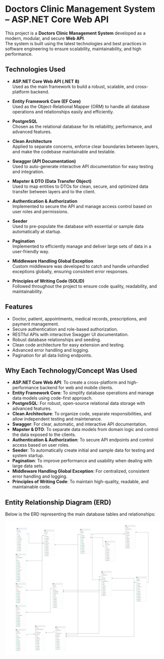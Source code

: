 # Doctors Clinic Management System – ASP.NET Core Web API

This project is a **Doctors Clinic Management System** developed as a modern, modular, and secure **Web API**.  
The system is built using the latest technologies and best practices in software engineering to ensure scalability, maintainability, and high performance.

## Technologies Used

- **ASP.NET Core Web API (.NET 8)**  
  Used as the main framework to build a robust, scalable, and cross-platform backend.

- **Entity Framework Core (EF Core)**  
  Used as the Object-Relational Mapper (ORM) to handle all database operations and relationships easily and efficiently.

- **PostgreSQL**  
  Chosen as the relational database for its reliability, performance, and advanced features.

- **Clean Architecture**  
  Applied to separate concerns, enforce clear boundaries between layers, and make the codebase maintainable and testable.

- **Swagger (API Documentation)**  
  Used to auto-generate interactive API documentation for easy testing and integration.

- **Mapster & DTO (Data Transfer Object)**  
  Used to map entities to DTOs for clean, secure, and optimized data transfer between layers and to the client.

- **Authentication & Authorization**  
  Implemented to secure the API and manage access control based on user roles and permissions.

- **Seeder**  
  Used to pre-populate the database with essential or sample data automatically at startup.

- **Pagination**  
  Implemented to efficiently manage and deliver large sets of data in a user-friendly way.

- **Middleware Handling Global Exception**  
  Custom middleware was developed to catch and handle unhandled exceptions globally, ensuring consistent error responses.

- **Principles of Writing Code (SOLID)**  
  Followed throughout the project to ensure code quality, readability, and maintainability.

## Features

- Doctor, patient, appointments, medical records, prescriptions, and payment management.
- Secure authentication and role-based authorization.
- RESTful APIs with interactive Swagger UI documentation.
- Robust database relationships and seeding.
- Clean code architecture for easy extension and testing.
- Advanced error handling and logging.
- Pagination for all data listing endpoints.

## Why Each Technology/Concept Was Used

- **ASP.NET Core Web API**: To create a cross-platform and high-performance backend for web and mobile clients.
- **Entity Framework Core**: To simplify database operations and manage data models using code-first approach.
- **PostgreSQL**: For robust, open-source relational data storage with advanced features.
- **Clean Architecture**: To organize code, separate responsibilities, and allow independent testing and maintenance.
- **Swagger**: For clear, automatic, and interactive API documentation.
- **Mapster & DTO**: To separate data models from domain logic and control the data exposed to the clients.
- **Authentication & Authorization**: To secure API endpoints and control access based on user roles.
- **Seeder**: To automatically create initial and sample data for testing and system startup.
- **Pagination**: To improve performance and usability when dealing with large data sets.
- **Middleware Handling Global Exception**: For centralized, consistent error handling and logging.
- **Principles of Writing Code**: To maintain high-quality, readable, and maintainable code.


## Entity Relationship Diagram (ERD)

Below is the ERD representing the main database tables and relationships:

![ERD Diagram](./Docs/ERD.pgerd.png)  

